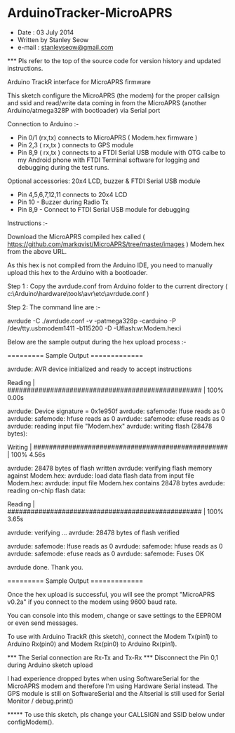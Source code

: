ArduinoTracker-MicroAPRS
========================

 - Date : 03 July 2014
 - Written by Stanley Seow
 - e-mail : stanleyseow@gmail.com
 
 *** Pls refer to the top of the source code for version history and updated instructions.
 

Arduino TrackR interface for MicroAPRS firmware

 This sketch configure the MicroAPRS (the modem) for the proper callsign and ssid and read/write data 
 coming in from the MicroAPRS (another Arduino/atmega328P with bootloader) via Serial port
 
 Connection to Arduino :-
 - Pin 0/1 (rx,tx) connects to MicroAPRS ( Modem.hex firmware )
 - Pin 2,3 ( rx,tx ) connects to GPS module 
 - Pin 8,9 ( rx,tx ) connects to a FTDI Serial USB module with OTG calbe to my Android phone with FTDI 
 Terminal software for logging and debugging during the test runs. 
 
 Optional accessories: 20x4 LCD, buzzer & FTDI Serial USB module
 - Pin 4,5,6,7,12,11 connects to 20x4 LCD 
 - Pin 10 - Buzzer during Radio Tx
 - Pin 8,9 - Connect to FTDI Serial USB module for debugging
 
 Instructions :-
 
 Download the MicroAPRS compiled hex called ( https://github.com/markqvist/MicroAPRS/tree/master/images )
 Modem.hex from the above URL.
 
 As this hex is not compiled from the Arduino IDE, you need to manually upload this hex to the Arduino
 with a bootloader.
 
 Step 1 : Copy the avrdude.conf from Arduino folder to the current directory 
 ( c:\Arduino\hardware\tools\avr\etc\avrdude.conf )
 
 Step 2: 
 The command line are :-
 
 avrdude -C ./avrdude.conf -v -patmega328p -carduino -P /dev/tty.usbmodem1411 -b115200 -D -Uflash:w:Modem.hex:i
 
Below are the sample output during the hex upload process :-

========= Sample Output ============= 


avrdude: AVR device initialized and ready to accept instructions

Reading | ################################################## | 100% 0.00s

avrdude: Device signature = 0x1e950f
avrdude: safemode: lfuse reads as 0
avrdude: safemode: hfuse reads as 0
avrdude: safemode: efuse reads as 0
avrdude: reading input file "Modem.hex"
avrdude: writing flash (28478 bytes):

Writing | ################################################## | 100% 4.56s

avrdude: 28478 bytes of flash written
avrdude: verifying flash memory against Modem.hex:
avrdude: load data flash data from input file Modem.hex:
avrdude: input file Modem.hex contains 28478 bytes
avrdude: reading on-chip flash data:

Reading | ################################################## | 100% 3.65s

avrdude: verifying ...
avrdude: 28478 bytes of flash verified

avrdude: safemode: lfuse reads as 0
avrdude: safemode: hfuse reads as 0
avrdude: safemode: efuse reads as 0
avrdude: safemode: Fuses OK

avrdude done.  Thank you.

========= Sample Output ============= 
 
 Once the hex upload is successful, you will see the prompt "MicroAPRS v0.2a" if you 
 connect to the modem using 9600 baud rate.
 
 You can console into this modem, change or save settings to the EEPROM or even 
 send messages.

 To use with Arduino TrackR (this sketch), connect the Modem Tx(pin1) to Arduino Rx(pin0) and 
 Modem Rx(pin0) to Arduino Rx(pin1).
 
 *** The Serial connection are Rx-Tx and Tx-Rx
 *** Disconnect the Pin 0,1 during Arduino sketch upload
 
 I had experience dropped bytes when using SoftwareSerial for the MicroAPRS modem and therefore
 I'm using Hardware Serial instead. The GPS module is still on SoftwareSerial and 
 the Altserial is still used for Serial Monitor / debug.print() 
 
 ***** To use this sketch, pls change your CALLSIGN and SSID below under configModem().
 
 
 
